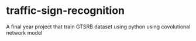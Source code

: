 # traffic-sign-recognition
A final year project that train GTSRB dataset using python using covolutional network model
